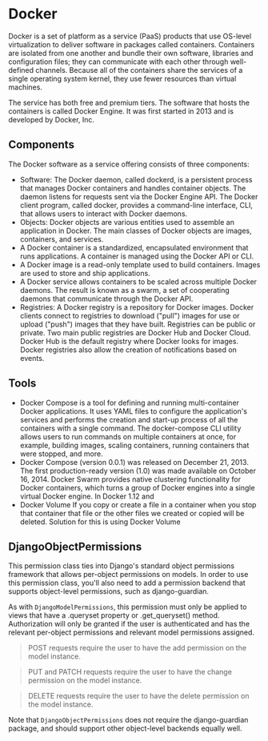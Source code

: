 # Docker

Docker is a set of platform as a service (PaaS) products that use OS-level virtualization to deliver software in packages called containers. Containers are isolated from one another and bundle their own software, libraries and configuration files; they can communicate with each other through well-defined channels. Because all of the containers share the services of a single operating system kernel, they use fewer resources than virtual machines.

The service has both free and premium tiers. The software that hosts the containers is called Docker Engine. It was first started in 2013 and is developed by Docker, Inc.

## Components
The Docker software as a service offering consists of three components:
- Software: The Docker daemon, called dockerd, is a persistent process that manages Docker containers and handles container objects. The daemon listens for requests sent via the Docker Engine API. The Docker client program, called docker, provides a command-line interface, CLI, that allows users to interact with Docker daemons.
- Objects: Docker objects are various entities used to assemble an application in Docker. The main classes of Docker objects are images, containers, and services.
- A Docker container is a standardized, encapsulated environment that runs applications. A container is managed using the Docker API or CLI.
- A Docker image is a read-only template used to build containers. Images are used to store and ship applications.
- A Docker service allows containers to be scaled across multiple Docker daemons. The result is known as a swarm, a set of cooperating daemons that communicate through the Docker API.
- Registries: A Docker registry is a repository for Docker images. Docker clients connect to registries to download ("pull") images for use or upload ("push") images that they have built. Registries can be public or private. Two main public registries are Docker Hub and Docker Cloud. Docker Hub is the default registry where Docker looks for images. Docker registries also allow the creation of notifications based on events.

## Tools
* Docker Compose is a tool for defining and running multi-container Docker applications. It uses YAML files to configure the application's services and performs the creation and start-up process of all the containers with a single command. The docker-compose CLI utility allows users to run commands on multiple containers at once, for example, building images, scaling containers, running containers that were stopped, and more.
* Docker Compose (version 0.0.1) was released on December 21, 2013. The first production-ready version (1.0) was made available on October 16, 2014.
Docker Swarm provides native clustering functionality for Docker containers, which turns a group of Docker engines into a single virtual Docker engine. In Docker 1.12 and 
* Docker Volume If you copy or create a file in a container when you stop that container that file or the other files we created or copied will be deleted. Solution for this is using Docker Volume

## DjangoObjectPermissions

This permission class ties into Django's standard object permissions framework that allows per-object permissions on models. In order to use this permission class, you'll also need to add a permission backend that supports object-level permissions, such as django-guardian.

As with `DjangoModelPermissions`, this permission must only be applied to views that have a .queryset property or .get_queryset() method. Authorization will only be granted if the user is authenticated and has the relevant per-object permissions and relevant model permissions assigned.

> POST requests require the user to have the add permission on the model instance.

> PUT and PATCH requests require the user to have the change permission on the model instance.

> DELETE requests require the user to have the delete permission on the model instance.

Note that `DjangoObjectPermissions` does not require the django-guardian package, and should support other object-level backends equally well.

